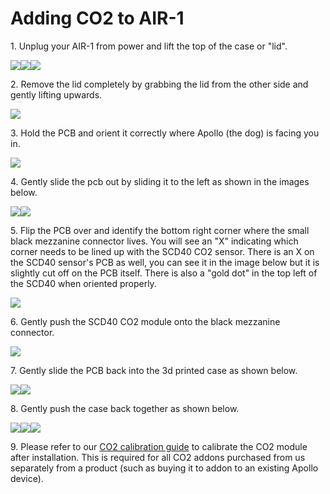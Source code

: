 # Adding CO2 to AIR-1

1\. Unplug your AIR-1 from power and lift the top of the case or "lid".

![](../../../assets/air-1-add-co2-pic-1.jpg)![](../../../assets/air-1-add-co2-pic-2.jpg)![](../../../assets/air-1-add-co2-pic-3.jpg)

2\. Remove the lid completely by grabbing the lid from the other side and gently lifting upwards.

![](../../../assets/air-1-add-co2-pic-4.jpg)

3\. Hold the PCB and orient it correctly where Apollo (the dog) is facing you in.

![](../../../assets/air-1-add-co2-pic-5.jpg)

4\. Gently slide the pcb out by sliding it to the left as shown in the images below.

![](../../../assets/air-1-add-co2-pic-6.jpg)![](../../../assets/air-1-add-co2-pic-7.jpg)

5\. Flip the PCB over and identify the bottom right corner where the small black mezzanine connector lives. You will see an "X" indicating which corner needs to be lined up with the SCD40 CO2 sensor. There is an X on the SCD40 sensor's PCB as well, you can see it in the image below but it is slightly cut off on the PCB itself. There is also a "gold dot" in the top left of the SCD40 when oriented properly.

![](../../../assets/air-1-add-co2-pic-8.jpg)

6\. Gently push the SCD40 CO2 module onto the black mezzanine connector.

![](../../../assets/air-1-add-co2-pic-9-1.jpg)

7\. Gently slide the PCB back into the 3d printed case as shown below.

![](../../../assets/air-1-add-co2-pic-10.jpg)![](../../../assets/air-1-add-co2-pic-11.jpg)

8\. Gently push the case back together as shown below.

![](../../../assets/air-1-add-co2-pic-12.jpg)![](../../../assets/air-1-add-co2-pic-13.jpg)![](../../../assets/air-1-add-co2-pic-14.jpg)

9\. Please refer to our [CO2 calibration guide](https://wiki.apolloautomation.com/products/general/calibrating-and-updating/co2-calibration/ "CO2 Calibration") to calibrate the CO2 module after installation. This is required for all CO2 addons purchased from us separately from a product (such as buying it to addon to an existing Apollo device).
